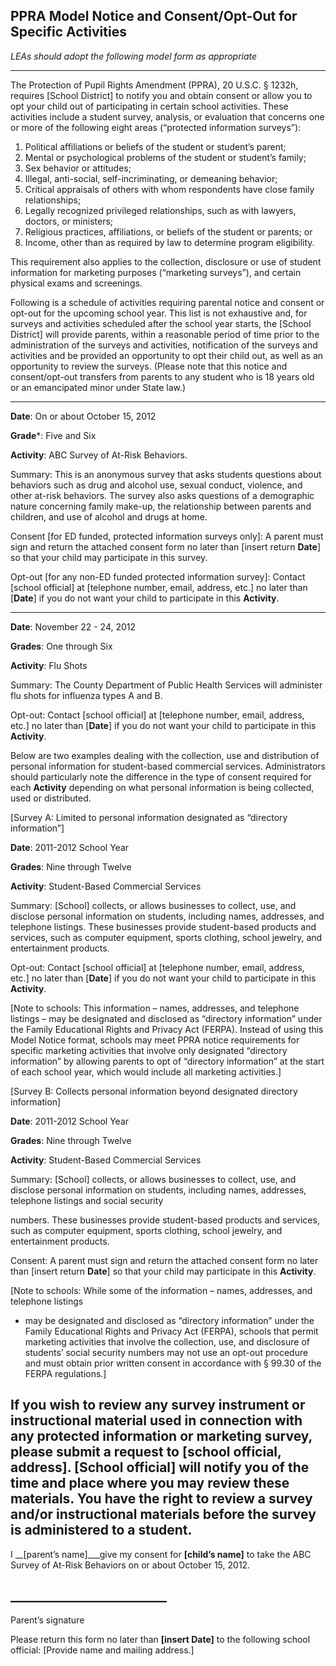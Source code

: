 
## PPRA Model Notice and Consent/Opt-Out for Specific Activities 
*LEAs should adopt the following model form as appropriate*

---

The Protection of Pupil Rights Amendment (PPRA), 20 U.S.C. § 1232h, requires [School
District] to notify you and obtain consent or allow you to opt your child out of participating in
certain school activities. These activities include a student survey, analysis, or evaluation that
concerns one or more of the following eight areas (“protected information surveys”):

1. Political affiliations or beliefs of the student or student’s parent;
2. Mental or psychological problems of the student or student’s family;
3. Sex behavior or attitudes;
4. Illegal, anti-social, self-incriminating, or demeaning behavior;
5. Critical appraisals of others with whom respondents have close family relationships;
6. Legally recognized privileged relationships, such as with lawyers, doctors, or
ministers;
7. Religious practices, affiliations, or beliefs of the student or parents; or
8. Income, other than as required by law to determine program eligibility.

This requirement also applies to the collection, disclosure or use of student information for
marketing purposes (“marketing surveys”), and certain physical exams and screenings.

Following is a schedule of activities requiring parental notice and consent or opt-out for the
upcoming school year. This list is not exhaustive and, for surveys and activities scheduled after
the school year starts, the [School District] will provide parents, within a reasonable period of
time prior to the administration of the surveys and activities, notification of the surveys and
activities and be provided an opportunity to opt their child out, as well as an opportunity to
review the surveys. (Please note that this notice and consent/opt-out transfers from parents to
any student who is 18 years old or an emancipated minor under State law.)

---

**Date**:    On or about October 15, 2012

**Grade***:  Five and Six

**Activity**:    ABC Survey of At-Risk Behaviors.

Summary: This is an anonymous survey that asks students questions about behaviors such as
drug and alcohol use, sexual conduct, violence, and other at-risk behaviors. The survey also asks
questions of a demographic nature concerning family make-up, the relationship between parents
and children, and use of alcohol and drugs at home.

Consent [for ED funded, protected information surveys only]: A parent must sign and return
the attached consent form no later than [insert return **Date**] so that your child may participate in
this survey.


Opt-out [for any non-ED funded protected information survey]: Contact [school official] at
[telephone number, email, address, etc.] no later than [**Date**] if you do not want your child to
participate in this **Activity**.

---

**Date**: November 22 - 24, 2012

**Grades**: One through Six

**Activity**: Flu Shots

Summary: The County Department of Public Health Services will administer flu shots for
influenza types A and B.

Opt-out: Contact [school official] at [telephone number, email, address, etc.] no later than
[**Date**] if you do not want your child to participate in this **Activity**.

Below are two examples dealing with the collection, use and distribution of personal
information for student-based commercial services. Administrators should particularly note
the difference in the type of consent required for each **Activity** depending on what personal
information is being collected, used or distributed.

[Survey A: Limited to personal information designated as “directory information”]

**Date**: 2011-2012 School Year

**Grades**: Nine through Twelve

**Activity**: Student-Based Commercial Services

Summary: [School] collects, or allows businesses to collect, use, and disclose personal
information on students, including names, addresses, and telephone listings. These businesses
provide student-based products and services, such as computer equipment, sports clothing,
school jewelry, and entertainment products.

Opt-out: Contact [school official] at [telephone number, email, address, etc.] no later than
[**Date**] if you do not want your child to participate in this **Activity**.

[Note to schools: This information – names, addresses, and telephone listings – may be
designated and disclosed as “directory information” under the Family Educational Rights
and Privacy Act (FERPA). Instead of using this Model Notice format, schools may meet
PPRA notice requirements for specific marketing activities that involve only designated
“directory information” by allowing parents to opt of “directory information” at the start
of each school year, which would include all marketing activities.]

[Survey B: Collects personal information beyond designated directory information]

**Date**: 2011-2012 School Year

**Grades**: Nine through Twelve

**Activity**: Student-Based Commercial Services

Summary: [School] collects, or allows businesses to collect, use, and disclose personal
information on students, including names, addresses, telephone listings and social security


numbers. These businesses provide student-based products and services, such as computer
equipment, sports clothing, school jewelry, and entertainment products.

Consent: A parent must sign and return the attached consent form no later than [insert return
**Date**] so that your child may participate in this **Activity**.

[Note to schools: While some of the information – names, addresses, and telephone listings

- may be designated and disclosed as “directory information” under the Family
Educational Rights and Privacy Act (FERPA), schools that permit marketing activities that
involve the collection, use, and disclosure of students’ social security numbers may not use
an opt-out procedure and must obtain prior written consent in accordance with § 99.30 of
the FERPA regulations.]

If you wish to review any survey instrument or instructional material used in connection with
any protected information or marketing survey, please submit a request to [school official,
address]. [School official] will notify you of the time and place where you may review these
materials. You have the right to review a survey and/or instructional materials before the survey
is administered to a student.
-----------------------------------------------------------------------------------------------------------

I __[parent’s name]___give my consent for ____[child’s name]____ to take the ABC Survey of
At-Risk Behaviors on or about October 15, 2012.

## _________________________

Parent’s signature

Please return this form no later than __[insert **Date**]__ to the following school official: [Provide
name and mailing address.]


